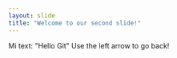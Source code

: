 ```yaml
---
layout: slide
title: "Welcome to our second slide!"
---
```

Mi text: "Hello Git"
Use the left arrow to go back!
